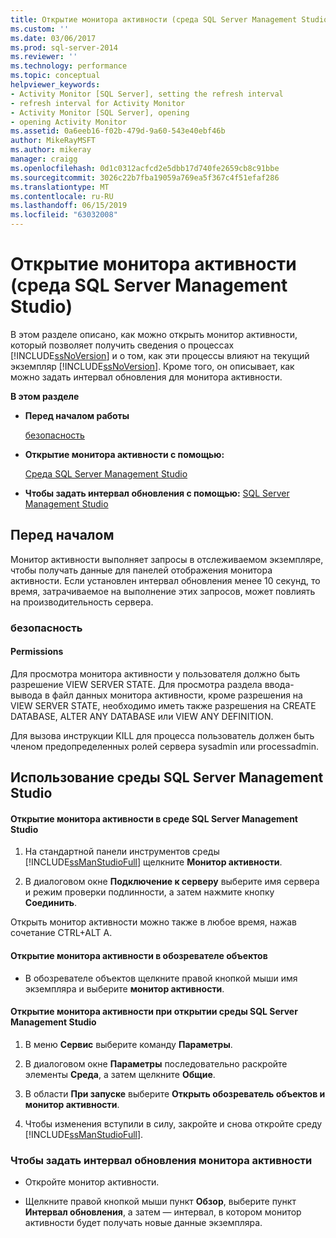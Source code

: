 ```yaml
---
title: Открытие монитора активности (среда SQL Server Management Studio) | Документация Майкрософт
ms.custom: ''
ms.date: 03/06/2017
ms.prod: sql-server-2014
ms.reviewer: ''
ms.technology: performance
ms.topic: conceptual
helpviewer_keywords:
- Activity Monitor [SQL Server], setting the refresh interval
- refresh interval for Activity Monitor
- Activity Monitor [SQL Server], opening
- opening Activity Monitor
ms.assetid: 0a6eeb16-f02b-479d-9a60-543e40ebf46b
author: MikeRayMSFT
ms.author: mikeray
manager: craigg
ms.openlocfilehash: 0d1c0312acfcd2e5dbb17d740fe2659cb8c91bbe
ms.sourcegitcommit: 3026c22b7fba19059a769ea5f367c4f51efaf286
ms.translationtype: MT
ms.contentlocale: ru-RU
ms.lasthandoff: 06/15/2019
ms.locfileid: "63032008"
---
```

# <a name="open-activity-monitor-sql-server-management-studio"></a>Открытие монитора активности (среда SQL Server Management Studio)
  В этом разделе описано, как можно открыть монитор активности, который позволяет получить сведения о процессах [!INCLUDE[ssNoVersion](../../includes/ssnoversion-md.md)] и о том, как эти процессы влияют на текущий экземпляр [!INCLUDE[ssNoVersion](../../includes/ssnoversion-md.md)]. Кроме того, он описывает, как можно задать интервал обновления для монитора активности.  
  
 **В этом разделе**  
  
-   **Перед началом работы**  
  
     [безопасность](#Security)  
  
-   **Открытие монитора активности с помощью:**  
  
     [Среда SQL Server Management Studio](#SSMSProcedure)  
  
-   **Чтобы задать интервал обновления с помощью:**  [SQL Server Management Studio](#Refresh)  
  
##  <a name="BeforeYouBegin"></a> Перед началом  
 Монитор активности выполняет запросы в отслеживаемом экземпляре, чтобы получать данные для панелей отображения монитора активности. Если установлен интервал обновления менее 10 секунд, то время, затрачиваемое на выполнение этих запросов, может повлиять на производительность сервера.  
  
###  <a name="Security"></a> безопасность  
  
####  <a name="Permissions"></a> Permissions  
 Для просмотра монитора активности у пользователя должно быть разрешение VIEW SERVER STATE. Для просмотра раздела ввода-вывода в файл данных монитора активности, кроме разрешения на VIEW SERVER STATE, необходимо иметь также разрешения на CREATE DATABASE, ALTER ANY DATABASE или VIEW ANY DEFINITION.  
  
 Для вызова инструкции KILL для процесса пользователь должен быть членом предопределенных ролей сервера sysadmin или processadmin.  
  
##  <a name="SSMSProcedure"></a> Использование среды SQL Server Management Studio  
  
#### <a name="to-open-activity-monitor-in-sql-server-management-studio"></a>Открытие монитора активности в среде SQL Server Management Studio  
  
1.  На стандартной панели инструментов среды [!INCLUDE[ssManStudioFull](../../includes/ssmanstudiofull-md.md)] щелкните **Монитор активности**.  
  
2.  В диалоговом окне **Подключение к серверу** выберите имя сервера и режим проверки подлинности, а затем нажмите кнопку **Соединить**.  
  
 Открыть монитор активности можно также в любое время, нажав сочетание CTRL+ALT A.  
  
#### <a name="to-open-activity-monitor-in-object-explorer"></a>Открытие монитора активности в обозревателе объектов  
  
-   В обозревателе объектов щелкните правой кнопкой мыши имя экземпляра и выберите **монитор активности**.  
  
#### <a name="to-open-activity-monitor-when-opening-sql-server-management-studio"></a>Открытие монитора активности при открытии среды SQL Server Management Studio  
  
1.  В меню **Сервис** выберите команду **Параметры**.  
  
2.  В диалоговом окне **Параметры** последовательно раскройте элементы **Среда**, а затем щелкните **Общие**.  
  
3.  В области **При запуске** выберите **Открыть обозреватель объектов и монитор активности**.  
  
4.  Чтобы изменения вступили в силу, закройте и снова откройте среду [!INCLUDE[ssManStudioFull](../../includes/ssmanstudiofull-md.md)].  
  
###  <a name="Refresh"></a> Чтобы задать интервал обновления монитора активности  
  
-   Откройте монитор активности.  
  
-   Щелкните правой кнопкой мыши пункт **Обзор**, выберите пункт **Интервал обновления**, а затем — интервал, в котором монитор активности будет получать новые данные экземпляра.  
  
  
